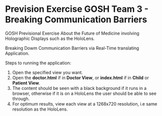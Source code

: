 # Prevision Exercise GOSH Team 3 - Breaking Communication Barriers

GOSH Previsional Exercise About the Future of Medicine involving Holographic Displays such as the HoloLens. 

Breaking Dowm Communication Barriers via Real-Time translating Application.

Steps to running the application: 

1. Open the specified view you want.
2. Open the <b>doctor.html</b> if in <b>Doctor View</b>, or <b>index.html</b> if in <b>Child</b> or <b>Patient View</b>.
3. The content should be seen with a black background if it runs in a browser, otherwise if it is on a HoloLens the user should be able to see through.
4. For optimum results, view each view at a 1268x720 resolution, i.e same resolution as the HoloLens.
